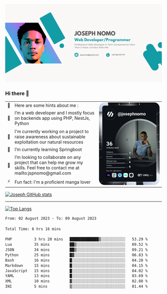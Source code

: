 ![Banner of my profile!](/Joseph_NOMO_NEW.png "Banner")

### Hi there 👋

<!--- | --  | 👋  | Here are some hints about me :                                                                                                 | <td rowspan=6><img src="/devcard.svg" width="400" alt="Joseph NOMO's Dev Card"/></td> |
| --- | --- | ------------------------------------------------------------------------------------------------------------------------------ | ------------------------------------------------------------------------------------- |
| --  | 🔭  | I’m a web developer and I mostly focus on backends app using PHP, NestJs, Python                                               |
| --  | 🦁  | I'm currently working on a project to raise awareness about sustainable exploitation our natural resources                     |
| --  | 🌱  | I’m currently learning Springboot                                                                                              |
| --  | 👯  | I’m looking to collaborate on any project that can help me grow my skills. Feel free to contact me at mailto:jspnomo@gmail.com |
| --  | ⚡  | Fun fact: I'm a proficient manga lover                                                                                         |
--->

<table>
    <tr>
        <td width="1%">👋</td>
        <td width="55%">Here are some hints about me :</td>
        <td rowspan=6 width="44%"><img src="/devcard.svg" width="400" alt="Joseph NOMO's Dev Card"/></td>
    </tr>
    <tr>
        <td>🔭</td>
        <td>I’m a web developer and I mostly focus on backends app using PHP, NestJs, Python</td>
    </tr>
    <tr>
        <td>🦁</td>
        <td>I'm currently working on a project to raise awareness about sustainable exploitation our natural resources</td>
    </tr>
    <tr>
        <td>🌱</td>
        <td>I’m currently learning Springboot</td>
    </tr>
    <tr>
        <td>👯</td>
        <td>I’m looking to collaborate on any project that can help me grow my skills. Feel free to contact me at mailto:jspnomo@gmail.com</td>
    </tr>
    <tr>
        <td>⚡</td>
        <td>Fun fact: I'm a proficient manga lover</td>
    </tr>

</table>

[![Joseph GitHub stats](https://github-readme-stats-seven-sigma-53.vercel.app/api?username=Jspascal)](https://github.com/Jspascal/github-readme-stats)

---

[![Top Langs](https://github-readme-stats-seven-sigma-53.vercel.app/api/top-langs/?username=Jspascal&layout=compact)](https://github.com/Jspascal/github-readme-stats)

<!--START_SECTION:waka-->

```txt
From: 02 August 2023 - To: 09 August 2023

Total Time: 6 hrs 16 mins

PHP          3 hrs 20 mins   █████████████▒░░░░░░░░░░░   53.29 %
Lua          35 mins         ██▒░░░░░░░░░░░░░░░░░░░░░░   09.52 %
JSON         34 mins         ██▒░░░░░░░░░░░░░░░░░░░░░░   09.21 %
Python       25 mins         █▓░░░░░░░░░░░░░░░░░░░░░░░   06.83 %
Bash         16 mins         █░░░░░░░░░░░░░░░░░░░░░░░░   04.28 %
Markdown     15 mins         █░░░░░░░░░░░░░░░░░░░░░░░░   04.15 %
JavaScript   15 mins         █░░░░░░░░░░░░░░░░░░░░░░░░   04.02 %
YAML         13 mins         █░░░░░░░░░░░░░░░░░░░░░░░░   03.69 %
XML          10 mins         ▓░░░░░░░░░░░░░░░░░░░░░░░░   02.88 %
INI          5 mins          ▒░░░░░░░░░░░░░░░░░░░░░░░░   01.44 %
```

<!--END_SECTION:waka-->
